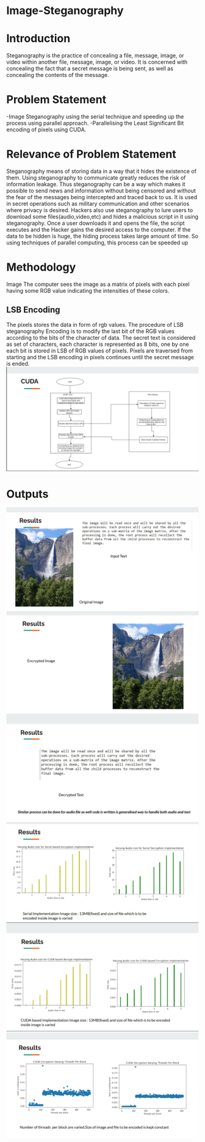 # Image-Steganography
# Introduction
Steganography is the practice of concealing a file, message, image, or video within 
another file, message, image, or video. It is concerned with concealing the fact that a 
secret message is being sent, as well as concealing the contents of the message.

# Problem Statement
-Image Steganography using the serial technique and speeding up the process using parallel
approach.
-Parallelising the Least Significant Bit encoding of pixels using CUDA.

# Relevance of Problem Statement
Steganography means of storing data in a way that it hides the existence of them. Using steganography to 
communicate greatly reduces the risk of information leakage. Thus steganography can be a way which 
makes it possible to send news and information without being censored and without the fear of the 
messages being intercepted and traced back to us.
It is used in secret operations such as military communication and other scenarios where privacy is 
desired. Hackers also use steganography to lure users to download some files(audio,video,etc) and hides a 
malicious script in it using steganography. Once a user downloads it and opens the file, the script executes 
and the Hacker gains the desired access to the computer.
If the data to be hidden is huge, the hiding process takes large amount of time. So using techniques 
of parallel computing, this process can be speeded up

# Methodology
Image
The computer sees the image as a matrix of pixels with each pixel having some RGB value indicating the 
intensities of these colors.
## LSB Encoding
 The pixels stores the data in form of rgb values. The procedure of LSB steganography Encoding is to 
modify the last bit of the RGB values according to the bits of the character of data.
The secret text is considered as set of characters, each character is represented as 8 bits, one by one 
each bit is stored in LSB of RGB values of pixels. Pixels are traversed from starting and the LSB encoding 
in pixels continues until the secret message is ended.
![CUDAchart](https://github.com/SARTHAK4U/Image-Steganography/blob/main/Outputs/CUDA%20Chart.png)

# Outputs
![Output1](https://github.com/SARTHAK4U/Image-Steganography/blob/main/Outputs/Output1.png)
![Output2](https://github.com/SARTHAK4U/Image-Steganography/blob/main/Outputs/Output2.png)
![Output3](https://github.com/SARTHAK4U/Image-Steganography/blob/main/Outputs/Output3.png)
![Output4](https://github.com/SARTHAK4U/Image-Steganography/blob/main/Outputs/Output4.png)
![Output5](https://github.com/SARTHAK4U/Image-Steganography/blob/main/Outputs/Output5.png)
![Output6](https://github.com/SARTHAK4U/Image-Steganography/blob/main/Outputs/Output6.png)
